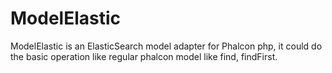 # ModelElastic
ModelElastic is an ElasticSearch model adapter for Phalcon php, it could do the basic operation like regular phalcon model like find, findFirst.
